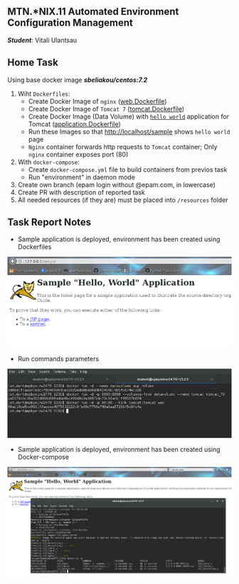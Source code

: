 MTN.*NIX.11 Automated Environment Configuration Management
---

***Student***: Vitali Ulantsau

Home Task
---

Using base docker image ***sbeliakou/centos:7.2***

1. Wiht ```Dockerfiles```:
    - Create Docker Image of ```nginx``` ([web.Dockerfile](web.Dockerfile))
    - Create Docker Image of ```Tomcat 7``` ([tomcat.Dockerfile](tomcat.Dockerfile))
    - Create Docker Image (Data Volume) with [```hello world```](https://tomcat.apache.org/tomcat-7.0-doc/appdev/sample/sample.war) application for Tomcat ([application.Dockerfile](application.Dockerfile))
    - Run these Images so that [http://localhost/sample](http://localhost/sample) shows ```hello world``` page
    - ```Nginx``` container forwards http requests to ```Tomcat``` container; Only ```nginx``` container exposes port (80)
2. With ```docker-compose```:
    - Create ```docker-compose.yml``` file to build containers from previos task
    - Run "environment" in daemon mode
3. Create own branch (epam login without @epam.com, in lowercase)
4. Create PR with description of reported task
6. All needed resources (if they are) must be placed into ```/resources``` folder

Task Report Notes
---

- Sample application is deployed, environment has been created using Dockerfiles
<img src="resources/pictures/Screenshot from 2017-07-30 16-44-24.png">

- Run commands parameters
<img src="resources/pictures/Screenshot from 2017-07-30 16-49-16.png">

- Sample application is deployed, environment has been created using Docker-compose
<img src="resources/pictures/Screenshot from 2017-07-30 17-25-09.png">

